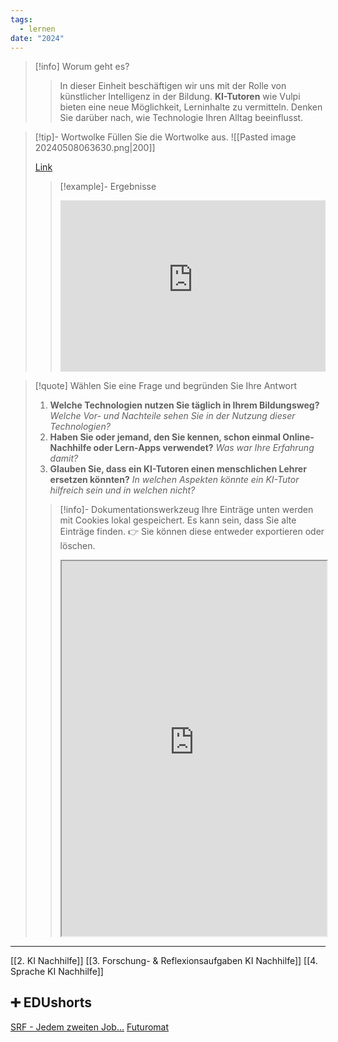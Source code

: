 ```yaml
---
tags:
  - lernen
date: "2024"
---
```

>[!info] Worum geht es? 
>> In dieser Einheit beschäftigen wir uns mit der Rolle von künstlicher Intelligenz in der Bildung. **KI-Tutoren** wie Vulpi bieten eine neue Möglichkeit, Lerninhalte zu vermitteln. Denken Sie darüber nach, wie Technologie Ihren Alltag beeinflusst.

>[!tip]- Wortwolke
>Füllen Sie die Wortwolke aus.
>![[Pasted image 20240508063630.png|200]]
>
>[Link](https://www.menti.com/alsrwdecgdc3)
>>[!example]- Ergebnisse
>><div style='position: relative; padding-bottom: 56.25%; padding-top: 35px; height: 0; overflow: hidden;'><iframe sandbox='allow-scripts allow-same-origin allow-presentation' allowfullscreen='true' allowtransparency='true' frameborder='0' height='315' src='https://www.mentimeter.com/app/presentation/alv4xynedt8y4da9w8mwr2mv2541dksc/embed' style='position: absolute; top: 0; left: 0; width: 100%; height: 100%;' width='420'></iframe></div>


>[!quote] Wählen Sie eine Frage und begründen Sie Ihre Antwort
>1. **Welche Technologien nutzen Sie täglich in Ihrem Bildungsweg?** _Welche Vor- und Nachteile sehen Sie in der Nutzung dieser Technologien?_
>2. **Haben Sie oder jemand, den Sie kennen, schon einmal Online-Nachhilfe oder Lern-Apps verwendet?** _Was war Ihre Erfahrung damit?_
>3. **Glauben Sie, dass ein KI-Tutoren einen menschlichen Lehrer ersetzen könnten?** _In welchen Aspekten könnte ein KI-Tutor hilfreich sein und in welchen nicht?_
>   
>>[!info]- Dokumentationswerkzeug 
>Ihre Einträge unten werden mit Cookies lokal gespeichert. Es kann sein, dass Sie alte Einträge finden. 
>>👉 Sie können diese entweder exportieren oder löschen.
>><iframe width="100%" height="600" src="https://app.Lumi.education/run/rdWSOq" allowfullscreen allow="geolocation *; autoplay; encrypted-media"></iframe>


---

[[2. KI Nachhilfe]]
[[3. Forschung- & Reflexionsaufgaben KI Nachhilfe]]
[[4. Sprache KI Nachhilfe]]

## ➕ EDUshorts
[SRF - Jedem zweiten Job...](https://www.srf.ch/news/wirtschaft/in-jedem-zweiten-job-wird-der-mensch-ueberfluessig)
[Futuromat](https://job-futuromat.iab.de/)
